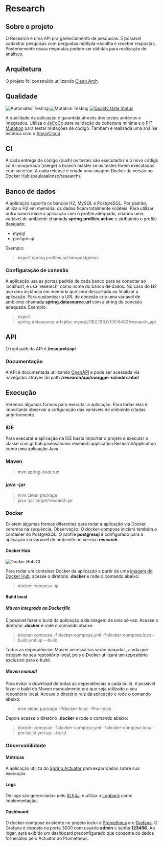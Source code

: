 # Research

## Sobre o projeto

O Research é uma API pra gerenciamento de pesquisas. É possível cadastrar pesquisas com perguntas múltipla-escolha e 
receber respostas. Posteriomente essas respostas podem ser obtidas para realização de análises.

## Arquitetura

O projeto foi construído utilizando [Clean Arch](https://blog.cleancoder.com/uncle-bob/2012/08/13/the-clean-architecture.html).

## Qualidade 
![Automated Testing](https://github.com/paulosalonso/research/workflows/Automated%20Testing/badge.svg) ![Mutation Testing](https://github.com/paulosalonso/research/workflows/Mutation%20Testing/badge.svg) [![Quality Gate Status](https://sonarcloud.io/api/project_badges/measure?project=paulosalonso_research&metric=alert_status)](https://sonarcloud.io/dashboard?id=paulosalonso_research)

A qualidade da aplicação é garantida através dos testes unitários e integrados. Utiliza o [JaCoCo](https://www.jacoco.org/) para validação de cobertura mínima e o [PIT Mutation](https://pitest.org/) para testar mutações de código.
Também é realizada uma análise estática com o [SonarCloud](https://sonarcloud.io/dashboard?id=paulosalonso_research).

## CI

A cada entrega de código (push) os testes são executados e o novo código só é incorporado (merge) a branch master se os testes forem executados com sucesso.
A cada release é criada uma imagem Docker da versão no Docker Hub (paulosalonso/research).

## Banco de dados

A aplicação suporta os bancos H2, MySQL e PostgreSQL. 
Por padrão, utiliza o H2 em memória, os dados ficam totalmente voláteis.
Para utilizar outro banco inicie a aplicação com o profile adequado, criando uma variável de ambiente chamada __spring.profiles.active__ e atribuindo o profile desejado:

- mysql
- postgresql

Exemplo:

> export spring.profiles.active=postgresql

### Configuração de conexão

A aplicação usa as portas padrão de cada banco para se conectar ao localhost, e usa 'research' como nome do banco de dados. No caso do H2 usa uma instância em memória que será descartada ao finalizar a aplicação. Para customizar a URL de conexão crie uma variável de ambiente chamada __spring.datasource.url__ com a string de conexão adequada. Exemplo:

> export spring.datasource.url=jdbc:mysql://192.168.0.100:5432/research_api

## API

O root path da API é __/research/api__

### Documentação

A API é documentada utilizando [OpenAPI](https://swagger.io/specification/) e pode ser acessada via navegador através do path __/research/api/swagger-ui/index.html__

## Execução

Veremos algumas formas para executar a aplicação. Para todas elas é importante observar a cofiguração das variáveis de ambiente citadas anteriormente.

### IDE

Para executar a aplicação na IDE basta importar o projeto e executar a classe com.github.paulosalonso.research.application.ResearchApplication como uma aplicação Java.

### Maven

> mvn spring-boot:run

### java -jar
> mvn clean package \
> java -jar target/research.jar 

### Docker

Existem algumas formas diferentes para rodar a aplicação via Docker, veremos na sequência.
Observação: O docker-compose iniciará também o container do PostgreSQL. O profile __postgresql__ é configurado para a aplicação via variável de ambiente no serviço __research__.

#### Docker Hub
![Docker Hub CI](https://github.com/paulosalonso/research/workflows/Docker%20Hub%20CI/badge.svg)

Para rodar um container Docker da aplicação a partir de uma [imagem do Docker Hub](https://hub.docker.com/repository/docker/paulosalonso/research), acesse o diretório __.docker__ e rode o comando abaixo:

> docker-compose up

#### Build local

##### Maven integrado ao Dockerfile

É possível fazer o build da aplicação e da imagem de uma só vez. Acesse o diretório __.docker__ e rode o comando abaixo:

> docker-compose -f docker-compose.yml -f docker-compose.local-build.yml up --build

Todas as dependências Maven necessárias serão baixadas, ainda que estejam no seu repositório local, pois o Docker utilizará um repositório exclusivo para o build.

##### Maven manual

Para evitar o download de todas as dependências a cada build, é possível fazer o build do Maven manualmente pra que seja utilizado o seu repositório local. Acesse o diretório raiz da aplicação e rode o comando abaixo:

> mvn clean package -Pdocker-local -Pno-tests

Depois acesse o diretório __.docker__ e rode o comando abaixo:

> docker-compose -f docker-compose.yml -f docker-compose.local-pre-build.yml up --build

### Observabilidade

#### Métricas

A aplicação utiliza do [Spring Actuator](https://docs.spring.io/spring-boot/docs/current/actuator-api/htmlsingle/) para expor dados sobre sua execução.

#### Logs

Os logs são gerenciados pelo [SLF4J](http://www.slf4j.org/), e utiliza o [Logback](http://logback.qos.ch/) como implementação.

#### Dashboard

O docker-compose existente no projeto inclui o [Prometheus](https://prometheus.io/) e o [Grafana](https://grafana.com/).
O Grafana é exposto na porta 3000 com usuário __admin__ e senha __123456__. Ao logar, será exibido um dashboard preconfigurado que consome os dados fornecidos pelo Actuator ao Prometheus.
